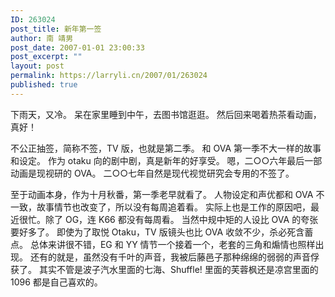 ```yaml
---
ID: 263024
post_title: 新年第一签
author: 南 靖男
post_date: 2007-01-01 23:00:33
post_excerpt: ""
layout: post
permalink: https://larryli.cn/2007/01/263024
published: true
---
```

下雨天，又冷。
呆在家里睡到中午，去图书馆逛逛。
然后回来喝着热茶看动画，真好！

不公正抽签，简称不签，TV 版，也就是第二季。
和 OVA 第一季不大一样的故事和设定。
作为 otaku 向的剧中剧，真是新年的好享受。
嗯，二○○六年最后一部动画是现视研的 OVA。
二○○七年自然是现代视觉研究会专用的不签了。
<!--more-->

至于动画本身，作为十月秋番，第一季老早就看了。
人物设定和声优都和 OVA 不一致，故事情节也改变了，所以没有每周追着看。
实际上也是工作的原因吧，最近很忙。除了 OG，连 K66 都没有每周看。
当然中规中矩的人设比 OVA 的夸张要好多了。
即使为了取悦 Otaku，TV 版镜头也比 OVA 收敛不少，杀必死含蓄点。
总体来讲很不错，EG 和 YY 情节一个接着一个，老套的三角和煽情也照样出现。
还有的就是，虽然没有千叶的声音，我被后藤邑子那种绵绵的弱弱的声音俘获了。
其实不管是波子汽水里面的七海、Shuffle! 里面的芙蓉枫还是凉宫里面的 1096 都是自己喜欢的。